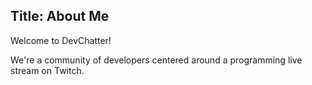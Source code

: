 Title: About Me
---
Welcome to DevChatter!

We're a community of developers centered around a programming live stream on Twitch.
